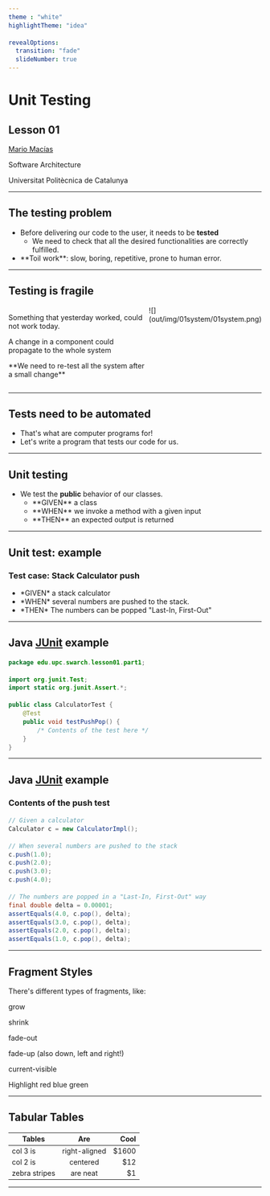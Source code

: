 ```yaml
---
theme : "white"
highlightTheme: "idea"

revealOptions:
  transition: "fade"
  slideNumber: true
---
```


# Unit Testing
## Lesson 01

[Mario Macías](http://macias.info)

Software Architecture

Universitat Politècnica de Catalunya

---

## The testing problem

* Before delivering our code to the user, it needs to be **tested**
  - We need to check that all the desired functionalities are correctly fulfilled.
* <!-- .element: class="fragment" --> **Toil work**: slow, boring, repetitive, prone to human error. 

---

## Testing is fragile

<div style="display: flex">
<div style="flex: 1.5">
<p>Something that yesterday worked, could not work today.</p>
<p>A change in a component could propagate to the whole system</p>
<p class="fragment">**We need to re-test all the system after a small change**</p>
</div>
<div style="flex: 1">
![](out/img/01system/01system.png)
</div>
</div>

---

## Tests need to be automated

* That's what are computer programs for!
* Let's write a program that tests our code for us.

---

## Unit testing

* We test the **public** behavior of our classes.
  * <!-- .element: class="fragment" --> **GIVEN** a class
  * <!-- .element: class="fragment" --> **WHEN** we invoke a method with a given input
  * <!-- .element: class="fragment" --> **THEN** an expected output is returned

---

## Unit test: example

### Test case: Stack Calculator push
- <!-- .element: class="fragment" --> *GIVEN* a stack calculator
- <!-- .element: class="fragment" --> *WHEN* several numbers are pushed to the stack.
- <!-- .element: class="fragment" --> *THEN* The numbers can be popped "Last-In, First-Out"

---

## Java [JUnit](http://junit.org) example

```java
package edu.upc.swarch.lesson01.part1;

import org.junit.Test;
import static org.junit.Assert.*;

public class CalculatorTest {
    @Test
    public void testPushPop() {
        /* Contents of the test here */
    }
}
```

---

## Java [JUnit](http://junit.org) example

### Contents of the push test

```java
// Given a calculator
Calculator c = new CalculatorImpl();

// When several numbers are pushed to the stack
c.push(1.0);
c.push(2.0);
c.push(3.0);
c.push(4.0);

// The numbers are popped in a "Last-In, First-Out" way
final double delta = 0.00001;
assertEquals(4.0, c.pop(), delta);
assertEquals(3.0, c.pop(), delta);
assertEquals(2.0, c.pop(), delta);
assertEquals(1.0, c.pop(), delta);
```

---

## Fragment Styles

There's different types of fragments, like:

grow    <!-- .element: class="fragment grow" -->

shrink  <!-- .element: class="fragment shrink" -->

fade-out    <!-- .element: class="fragment fade-out " -->

fade-up (also down, left and right!) <!-- .element: class="fragment fade-up" -->

current-visible <!-- .element: class="fragment current-visible" -->

Highlight <span class="fragment highlight-red">red</span> <span class="fragment highlight-blue">blue</span> <span class="fragment highlight-green">green</span>

---


## Tabular Tables
| Tables        | Are           | Cool  |
| ------------- | :-----------: | ----: |
| col 3 is      | right-aligned | $1600 |
| col 2 is      | centered      | $12   |
| zebra stripes | are neat      | $1    |

---


